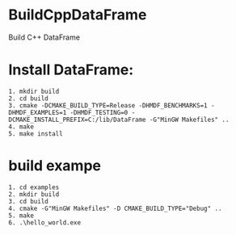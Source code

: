 # BuildCppDataFrame
Build C++ DataFrame
# Install DataFrame:
    1. mkdir build
    2. cd build
    3. cmake -DCMAKE_BUILD_TYPE=Release -DHMDF_BENCHMARKS=1 -DHMDF_EXAMPLES=1 -DHMDF_TESTING=0 -DCMAKE_INSTALL_PREFIX=C:/lib/DataFrame -G"MinGW Makefiles" ..
    4. make 
    5. make install 

# build exampe 
    1. cd examples
    2. mkdir build
    3. cd build
    4. cmake -G"MinGW Makefiles" -D CMAKE_BUILD_TYPE="Debug" ..   
    5. make 
    6. .\hello_world.exe